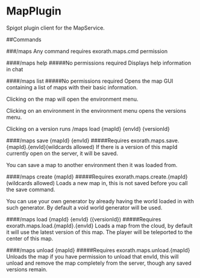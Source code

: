 # MapPlugin
Spigot plugin client for the MapService.


##Commands

###/maps 
Any command requires exorath.maps.cmd permission

####/maps help
#####No permissions required
Displays help information in chat



####/maps list
#####No permissions required
Opens the map GUI containing a list of maps with their basic information. 

Clicking on the map will open the environment menu.

Clicking on an environment in the environment menu opens the versions menu. 

Clicking on a version runs /maps load {mapId} {envId} {versionId}



####/maps save {mapId} {envId}
#####Requires exorath.maps.save.{mapId}.{envId}(wildcards allowed)
If there is a version of this mapId currently open on the server, it will be saved.

You can save a map to another environment then it was loaded from.


####/maps create {mapId}
#####Requires exorath.maps.create.{mapId}  (wildcards allowed)
Loads a new map in, this is not saved before you call the save command.

You can use your own generator by already having the world loaded in with such generator. 
By default a void world generator will be used.

####/maps load {mapId} {envId} ({versionId})
#####Requires exorath.maps.load.{mapId}.{envId}
Loads a map from the cloud, by default it will use the latest version of this map. The player will be teleported to the center of this map.

####/maps unload {mapId}
#####Requires exorath.maps.unload.{mapId}
Unloads the map if you have permission to unload that envId, this will unload and remove the map completely from the server, though any saved versions remain.


